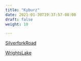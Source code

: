 ```yaml
---
title: "Kyburz"
date: 2021-01-30T19:37:57-08:00
draft: false
weight: 10

---
```


<a target="_blank" href="/xmeyers/static/maps/SilverforkRoad.pdf">SilverforkRoad</a> 

<a target="_blank" href="/xmeyers/static/maps/WrightsLake.pdf">WrightsLake</a> 

